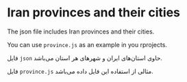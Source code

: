 # Iran provinces and their cities

The json file includes Iran provinces and their cities.

You can use `province.js` as an example in you rprojects. 

فایل `json` حاوی استان‌های ایران و شهرهای هر استان می‌باشد.

فایل `province.js` مثالی از استفاده این فایل داده می‌باشد.
